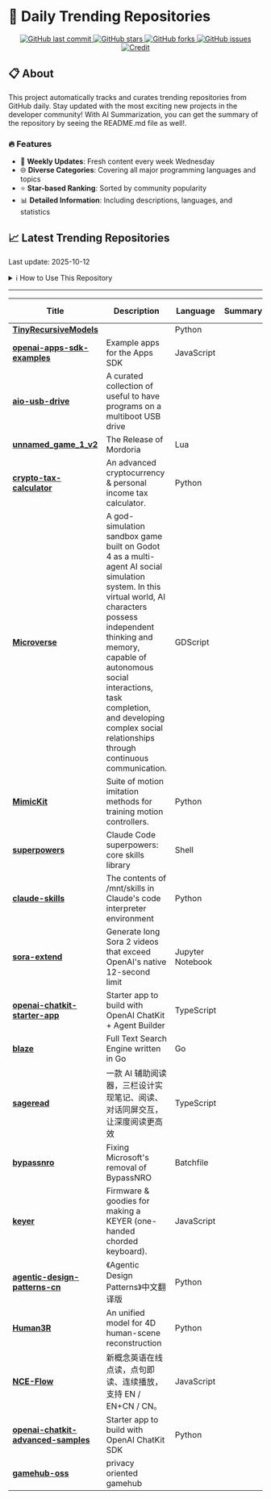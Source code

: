 # 🌟 Daily Trending Repositories

<div align="center">
<a href="https://github.com/marc-ko/daily-trending-repo/commits/main">
    <img src="https://img.shields.io/github/last-commit/marc-ko/daily-trending-repo" alt="GitHub last commit" />
</a>

<a href="https://github.com/marc-ko/daily-trending-repo/stargazers">
    <img src="https://img.shields.io/github/stars/marc-ko/daily-trending-repo" alt="GitHub stars" />
</a>
<a href="https://github.com/marc-ko/daily-trending-repo/network/members">
    <img src="https://img.shields.io/github/forks/marc-ko/daily-trending-repo" alt="GitHub forks" />
</a>
<a href="https://github.com/marc-ko/daily-trending-repo/issues">
    <img src="https://img.shields.io/github/issues/marc-ko/daily-trending-repo" alt="GitHub issues" />
</a>
<a alt="credit" href="https://github.com/zezhishao/DailyArXiv">
 <img src="https://img.shields.io/badge/credit%20-%20Idea%20From%20This%20Repo-blue" alt="Credit">
</a>
</div>

## 📋 About

This project automatically tracks and curates trending repositories from GitHub daily. Stay updated with the most exciting new projects in the developer community! With AI Summarization, you can get the summary of the repository by seeing the README.md file as well!.

### 🔥 Features

- 🔄 **Weekly Updates**: Fresh content every week Wednesday
- 🌐 **Diverse Categories**: Covering all major programming languages and topics
- ⭐ **Star-based Ranking**: Sorted by community popularity
- 📊 **Detailed Information**: Including descriptions, languages, and statistics

## 📈 Latest Trending Repositories

Last update: 2025-10-12

<details>
<summary>ℹ️ How to Use This Repository</summary>

1. **Star & Watch**: Click the 'Star' and 'Watch' buttons to receive weekly email notifications
2. **Browse**: Explore trending repositories organized by popularity
3. **Contribute**: Feel free to open issues or suggest improvements

</details>

---

| **Title** | **Description** | **Language** | **Summary** | **Tags** | **Stars Count** |
| --- | --- | --- | --- | --- | --- |
| **[TinyRecursiveModels](https://github.com/SamsungSAILMontreal/TinyRecursiveModels)** |  | Python |  |  | 3559 |
| **[openai-apps-sdk-examples](https://github.com/openai/openai-apps-sdk-examples)** | Example apps for the Apps SDK | JavaScript |  |  | 1297 |
| **[aio-usb-drive](https://github.com/fathulfahmy/aio-usb-drive)** | A curated collection of useful to have programs on a multiboot USB drive |  |  | <details><summary>all-i...</summary><p>all-in-one-tool, all-in-one-toolkit, iso, multiboot, multiboot-usb, multibootusb, usb, usb-drive, ventoy</p></details> | 1209 |
| **[unnamed_game_1_v2](https://github.com/Mordoria/unnamed_game_1_v2)** | The Release of Mordoria | Lua |  |  | 980 |
| **[crypto-tax-calculator](https://github.com/Uak0/crypto-tax-calculator)** | An advanced cryptocurrency & personal income tax calculator.  | Python |  | <details><summary>bitco...</summary><p>bitcoin, crypto, crypto-tax-reports, cryptocurrency, cryptotax, tax, tax-calculation, tax-calculator, us-tax</p></details> | 593 |
| **[Microverse](https://github.com/KsanaDock/Microverse)** | A god-simulation sandbox game built on Godot 4 as a multi-agent AI social simulation system. In this virtual world, AI characters possess independent thinking and memory, capable of autonomous social interactions, task completion, and developing complex social relationships through continuous communication. | GDScript |  |  | 572 |
| **[MimicKit](https://github.com/xbpeng/MimicKit)** | Suite of motion imitation methods for training motion controllers. | Python |  |  | 570 |
| **[superpowers](https://github.com/obra/superpowers)** | Claude Code superpowers: core skills library | Shell |  |  | 481 |
| **[claude-skills](https://github.com/simonw/claude-skills)** | The contents of /mnt/skills in Claude's code interpreter environment | Python |  |  | 459 |
| **[sora-extend](https://github.com/mshumer/sora-extend)** | Generate long Sora 2 videos that exceed OpenAI's native 12-second limit | Jupyter Notebook |  |  | 404 |
| **[openai-chatkit-starter-app](https://github.com/openai/openai-chatkit-starter-app)** | Starter app to build with OpenAI ChatKit + Agent Builder | TypeScript |  | <details><summary>chatk...</summary><p>chatkit, openai, openai-api</p></details> | 400 |
| **[blaze](https://github.com/wizenheimer/blaze)** | Full Text Search Engine written in Go | Go |  |  | 330 |
| **[sageread](https://github.com/xincmm/sageread)** | 一款 AI 辅助阅读器，三栏设计实现笔记、阅读、对话同屏交互，让深度阅读更高效 | TypeScript |  |  | 323 |
| **[bypassnro](https://github.com/ChrisTitusTech/bypassnro)** | Fixing Microsoft's removal of BypassNRO | Batchfile |  |  | 320 |
| **[keyer](https://github.com/mafik/keyer)** | Firmware & goodies for making a KEYER (one-handed chorded keyboard). | JavaScript |  |  | 316 |
| **[agentic-design-patterns-cn](https://github.com/ginobefun/agentic-design-patterns-cn)** | 《Agentic Design Patterns》中文翻译版 | Python |  |  | 287 |
| **[Human3R](https://github.com/fanegg/Human3R)** | An unified model for 4D human-scene reconstruction | Python |  | <details><summary>3d-re...</summary><p>3d-reconstruction, 4d-reconstruction, human, human-pose-estimation, post-training</p></details> | 270 |
| **[NCE-Flow](https://github.com/luzhenhua/NCE-Flow)** | 新概念英语在线点读，点句即读、连续播放，支持 EN / EN+CN / CN。 | JavaScript |  |  | 265 |
| **[openai-chatkit-advanced-samples](https://github.com/openai/openai-chatkit-advanced-samples)** | Starter app to build with OpenAI ChatKit SDK | Python |  |  | 243 |
| **[gamehub-oss](https://github.com/gamehublite/gamehub-oss)** | privacy oriented gamehub |  |  |  | 211 |

